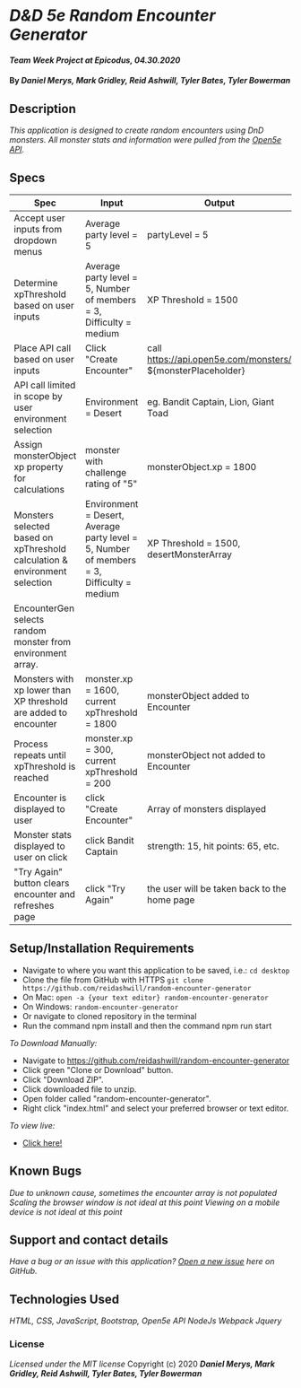 # _D&D 5e Random Encounter Generator_
  

#### _Team Week Project at Epicodus, 04.30.2020_
  

#### By _**Daniel Merys, Mark Gridley, Reid Ashwill, Tyler Bates, Tyler Bowerman**_
  

## Description

_This application is designed to create random encounters using DnD monsters. All monster stats and information were pulled from the [Open5e API](https://open5e.com/)._

  
## Specs

| Spec                                                                       | Input                                                                                     | Output                                                      |
|----------------------------------------------------------------------------|-------------------------------------------------------------------------------------------|-------------------------------------------------------------|
| Accept user inputs from dropdown menus                                     | Average party level = 5                                                                   | partyLevel = 5                                              |
| Determine xpThreshold based on user inputs                                 | Average party level = 5, Number of members = 3, Difficulty = medium                       | XP Threshold = 1500                                         |
| Place API call based on user inputs                                        | Click "Create Encounter"                                                                  | call https://api.open5e.com/monsters/ ${monsterPlaceholder} |
| API call limited in scope by user environment selection                    | Environment = Desert                                                                      | eg. Bandit Captain, Lion, Giant Toad                        |
| Assign monsterObject xp property for calculations                          | monster with challenge rating of "5"                                                      | monsterObject.xp = 1800                                     |
| Monsters selected based on xpThreshold calculation & environment selection | Environment = Desert, Average party level = 5, Number of members = 3, Difficulty = medium | XP Threshold = 1500, desertMonsterArray                     |
| EncounterGen selects random monster from environment array.                |                                                                                           |                                                             |
| Monsters with xp lower than XP threshold are added to encounter            | monster.xp = 1600, current xpThreshold = 1800                                             | monsterObject added to Encounter                            |
| Process repeats until xpThreshold is reached                               | monster.xp = 300, current xpThreshold = 200                                               | monsterObject not added to Encounter                        |
| Encounter is displayed to user                                             | click "Create Encounter"                                                                  | Array of monsters displayed                                 |
| Monster stats displayed to user on click                                   | click Bandit Captain                                                                      | strength: 15, hit points: 65, etc.                          |
| "Try Again" button clears encounter and refreshes page                     | click "Try Again"                                                                         | the user will be taken back to the home page                |


## Setup/Installation Requirements

* Navigate to where you want this application to be saved, i.e.:
```cd desktop```
* Clone the file from GitHub with HTTPS
```git clone https://github.com/reidashwill/random-encounter-generator```
* On Mac: ```open -a {your text editor} random-encounter-generator```
* On Windows: ```random-encounter-generator```
* Or navigate to cloned repository in the terminal
* Run the command npm install and then the command npm run start

_To Download Manually:_
* Navigate to https://github.com/reidashwill/random-encounter-generator
* Click green "Clone or Download" button.
* Click "Download ZIP".
* Click downloaded file to unzip.
* Open folder called "random-encounter-generator".
* Right click "index.html" and select your preferred browser or text editor.

_To view live:_
* [Click here!](https://friendly-dubinsky-5def3e.netlify.app)

## Known Bugs

_Due to unknown cause, sometimes the encounter array is not populated_
_Scaling the browser window is not ideal at this point_
_Viewing on a mobile device is not ideal at this point_

## Support and contact details

_Have a bug or an issue with this application? [Open a new issue](https://github.com/reidashwill/random-encounter-generator/issues) here on GitHub._

## Technologies Used

_*HTML,*_
_*CSS,*_
_*JavaScript,*_
_*Bootstrap,*_
_*Open5e API*_
_*NodeJs*_
_*Webpack*_
_*Jquery*_


### License

*Licensed under the MIT license*
Copyright (c) 2020 **_Daniel Merys, Mark Gridley, Reid Ashwill, Tyler Bates, Tyler Bowerman_**